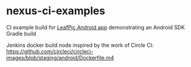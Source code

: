 # nexus-ci-examples
CI example build for [LeafPic Android app](https://github.com/HoraApps/LeafPic) demonstrating an Android SDK Gradle build

Jenkins docker build node inspired by the work of Circle CI: https://github.com/circleci/circleci-images/blob/staging/android/Dockerfile.m4
